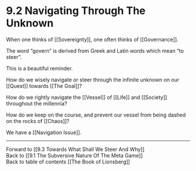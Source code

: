 # 9.2 Navigating Through The Unknown

When one thinks of [[Sovereignty]], one often thinks of [[Governance]].

The word “govern” is derived from Greek and Latin words which mean “to steer”.

This is a beautiful reminder. 

How do we wisely navigate or steer through the infinite unknown on our [[Quest]] towards [[The Goal]]?

How do we rightly navigate the [[Vessel]] of [[Life]] and [[Society]] throughout the millennia?

How do we keep on the course, and prevent our vessel from being dashed on the rocks of [[Chaos]]? 

We have a [[Navigation Issue]]. 

___

Forward to [[9.3 Towards What Shall We Steer And Why]]  
Back to [[9.1 The Subversive Nature Of The Meta Game]]      
Back to table of contents [[The Book of Lionsberg]]  
